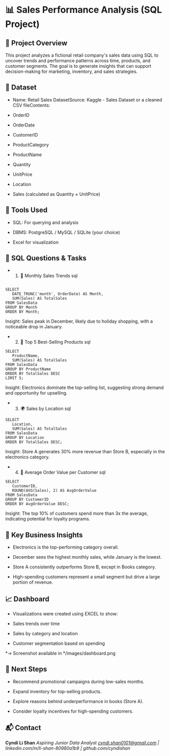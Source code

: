 # 📊 Sales Performance Analysis (SQL Project)

## 🧠 Project Overview

This project analyzes a fictional retail company's sales data using SQL to uncover trends and performance patterns across time, products, and customer segments. The goal is to generate insights that can support decision-making for marketing, inventory, and sales strategies.

## 📂️ Dataset

- Name: Retail Sales DatasetSource: Kaggle - Sales Dataset or a cleaned CSV fileContents:

- OrderID

- OrderDate

- CustomerID

- ProductCategory

- ProductName

- Quantity

- UnitPrice

- Location

- Sales (calculated as Quantity × UnitPrice)

## 🔧 Tools Used

- SQL: For querying and analysis

- DBMS: PostgreSQL / MySQL / SQLite (your choice)

- Excel for visualization

## 🧪 SQL Questions & Tasks

- 1. 📅 Monthly Sales Trends
 sql
 ```

SELECT
    DATE_TRUNC('month', OrderDate) AS Month,
    SUM(Sales) AS TotalSales
FROM SalesData
GROUP BY Month
ORDER BY Month;
```
Insight: Sales peak in December, likely due to holiday shopping, with a noticeable drop in January.

- 2. 🛒 Top 5 Best-Selling Products
sql
 ```
SELECT
    ProductName,
    SUM(Sales) AS TotalSales
FROM SalesData
GROUP BY ProductName
ORDER BY TotalSales DESC
LIMIT 5;
```
Insight: Electronics dominate the top-selling list, suggesting strong demand and opportunity for upselling.

- 3. 🌍 Sales by Location
sql
 ```
SELECT
    Location,
    SUM(Sales) AS TotalSales
FROM SalesData
GROUP BY Location
ORDER BY TotalSales DESC;
```
Insight: Store A generates 30% more revenue than Store B, especially in the electronics category.

- 4. 👥 Average Order Value per Customer
sql
 ```
SELECT
    CustomerID,
    ROUND(AVG(Sales), 2) AS AvgOrderValue
FROM SalesData
GROUP BY CustomerID
ORDER BY AvgOrderValue DESC;
```
Insight: The top 10% of customers spend more than 3x the average, indicating potential for loyalty programs.

## 📌 Key Business Insights

- Electronics is the top-performing category overall.

- December sees the highest monthly sales, while January is the lowest.

- Store A consistently outperforms Store B, except in Books category.

- High-spending customers represent a small segment but drive a large portion of revenue.

## 📈 Dashboard

- Visualizations were created using EXCEL to show:

- Sales trends over time

- Sales by category and location

- Customer segmentation based on spending

*→ Screenshot available in */images/dashboard.png

## 🚀 Next Steps

- Recommend promotional campaigns during low-sales months.

- Expand inventory for top-selling products.

- Explore reasons behind underperformance in books (Store A).

- Consider loyalty incentives for high-spending customers.

## 📬 Contact

**Cyndi Li Shan**
*Aspiring Junior Data Analyst cyndi.shan0101@gmail.com | linkedin.com/in/li-shan-80980a1b9 | github.com/cyndishan*
